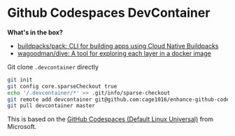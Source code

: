 # Github Codespaces DevContainer

**What's in the box?**

- [buildpacks/pack: CLI for building apps using Cloud Native Buildpacks](https://github.com/buildpacks/pack)
- [wagoodman/dive: A tool for exploring each layer in a docker image](https://github.com/wagoodman/dive)
  

Git clone `.devcontainer` directly

```bash
git init
git config core.sparseCheckout true
echo '/.devcontainer/*' >> .git/info/sparse-checkout
git remote add devcontainer git@github.com:cage1016/enhance-github-codespaces-devcontainer.git
git pull devcontainer master
```

This is based on the [GitHub Codespaces (Default Linux Universal)](https://github.com/microsoft/vscode-dev-containers/blob/v0.177.0/containers/codespaces-linux/README.md) from Microsoft.